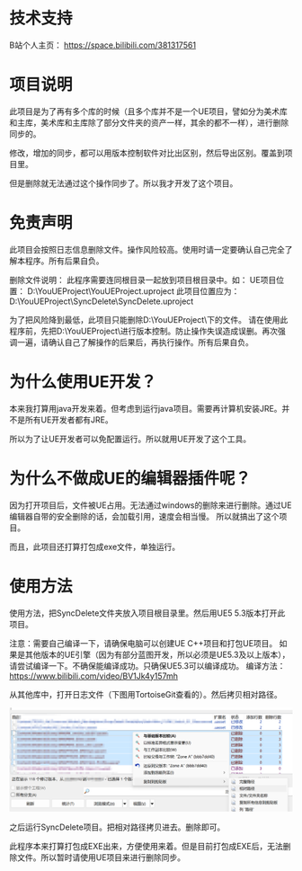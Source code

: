 # 技术支持
B站个人主页：
https://space.bilibili.com/381317561

# 项目说明

此项目是为了再有多个库的时候（且多个库并不是一个UE项目，譬如分为美术库和主库，美术库和主库除了部分文件夹的资产一样，其余的都不一样），进行删除同步的。

修改，增加的同步，都可以用版本控制软件对比出区别，然后导出区别。覆盖到项目里。

但是删除就无法通过这个操作同步了。所以我才开发了这个项目。

# 免责声明
此项目会按照日志信息删除文件。操作风险较高。使用时请一定要确认自己完全了解本程序。所有后果自负。

删除文件说明：
此程序需要连同根目录一起放到项目根目录中。如：
UE项目位置：
D:\YouUEProject\YouUEProject.uproject
此项目位置应为：
D:\YouUEProject\SyncDelete\SyncDelete.uproject

为了把风险降到最低，此项目只能删除D:\YouUEProject\下的文件。
请在使用此程序前，先把D:\YouUEProject\进行版本控制。防止操作失误造成误删。再次强调一遍，请确认自己了解操作的后果后，再执行操作。所有后果自负。



# 为什么使用UE开发？
本来我打算用java开发来着。但考虑到运行java项目。需要再计算机安装JRE。并不是所有UE开发者都有JRE。

所以为了让UE开发者可以免配置运行。所以就用UE开发了这个工具。


# 为什么不做成UE的编辑器插件呢？

因为打开项目后，文件被UE占用。无法通过windows的删除来进行删除。通过UE编辑器自带的安全删除的话，会加载引用，速度会相当慢。
所以就搞出了这个项目。

而且，此项目还打算打包成exe文件，单独运行。

# 使用方法 
使用方法，把SyncDelete文件夹放入项目根目录里。然后用UE5 5.3版本打开此项目。

注意：需要自己编译一下，请确保电脑可以创建UE C++项目和打包UE项目。
如果是其他版本的UE引擎（因为有部分蓝图开发，所以必须是UE5.3及以上版本），请尝试编译一下。不确保能编译成功。只确保UE5.3可以编译成功。
编译方法：https://www.bilibili.com/video/BV1Jk4y157mh

从其他库中，打开日志文件（下图用TortoiseGit查看的）。然后拷贝相对路径。

![01](Picture/DOC/001.png)

之后运行SyncDelete项目。把相对路径拷贝进去。删除即可。

此程序本来打算打包成EXE出来，方便使用来着。但是目前打包成EXE后，无法删除文件。所以暂时请使用UE项目来进行删除同步。

